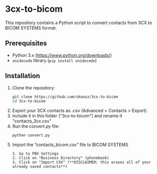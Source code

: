 # 3cx-to-bicom
This repository contains a Python script to convert contacts from 3CX to BICOM SYSTEMS format.

## Prerequisites
- Python 3.x (https://www.python.org/downloads/)
- `unidecode` library (`pip install unidecode`)

## Installation
1. Clone the repository:
   ```sh
   git clone https://github.com/skoozz/3cx-to-bicom
   cd 3cx-to-bicom
2. Export your 3CX contacts as .csv (Advanced > Contacts > Export)
3. Include it in this folder ("3cx-to-bicom") and rename it "contacts_3cx.csv"
4. Run the convert.py file:
    ```py
    python convert.py
5. Import the “contacts_bicom.csv” file to BICOM SYSTEMS
    ```
    1. Go to PBX Settings
    2. Click on "Business Directory" (phonebook)
    3. Click on "Import CSV" (**DISCLAIMER: this erases all of your already saved contacts**)